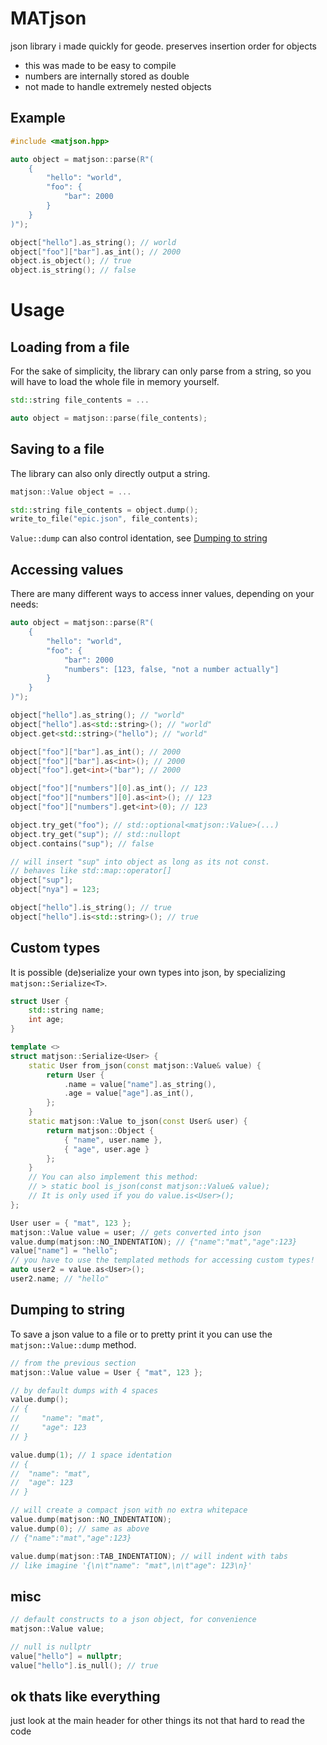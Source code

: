# MATjson

json library i made quickly for geode. preserves insertion order for objects

- this was made to be easy to compile
- numbers are internally stored as double
- not made to handle extremely nested objects

## Example

```cpp
#include <matjson.hpp>

auto object = matjson::parse(R"(
    {
        "hello": "world",
        "foo": {
            "bar": 2000
        }
    }
)");

object["hello"].as_string(); // world
object["foo"]["bar"].as_int(); // 2000
object.is_object(); // true
object.is_string(); // false
```

# Usage

## Loading from a file
For the sake of simplicity, the library can only parse from a string, so you will have to load the whole file in memory yourself.

```cpp
std::string file_contents = ...

auto object = matjson::parse(file_contents);
```

## Saving to a file
The library can also only directly output a string.
```cpp
matjson::Value object = ...

std::string file_contents = object.dump();
write_to_file("epic.json", file_contents);
```
`Value::dump` can also control identation, see [Dumping to string](#dumping-to-string)

## Accessing values
There are many different ways to access inner values, depending on your needs:
```cpp
auto object = matjson::parse(R"(
    {
        "hello": "world",
        "foo": {
            "bar": 2000
            "numbers": [123, false, "not a number actually"]
        }
    }
)");

object["hello"].as_string(); // "world"
object["hello"].as<std::string>(); // "world"
object.get<std::string>("hello"); // "world"

object["foo"]["bar"].as_int(); // 2000
object["foo"]["bar"].as<int>(); // 2000
object["foo"].get<int>("bar"); // 2000

object["foo"]["numbers"][0].as_int(); // 123
object["foo"]["numbers"][0].as<int>(); // 123
object["foo"]["numbers"].get<int>(0); // 123

object.try_get("foo"); // std::optional<matjson::Value>(...)
object.try_get("sup"); // std::nullopt
object.contains("sup"); // false

// will insert "sup" into object as long as its not const.
// behaves like std::map::operator[]
object["sup"];
object["nya"] = 123;

object["hello"].is_string(); // true
object["hello"].is<std::string>(); // true
```

## Custom types
It is possible (de)serialize your own types into json, by specializing `matjson::Serialize<T>`.
```cpp
struct User {
    std::string name;
    int age;
}

template <>
struct matjson::Serialize<User> {
    static User from_json(const matjson::Value& value) {
        return User {
            .name = value["name"].as_string(),
            .age = value["age"].as_int(),
        };
    }
    static matjson::Value to_json(const User& user) {
        return matjson::Object {
            { "name", user.name },
            { "age", user.age }
        };
    }
    // You can also implement this method:
    // > static bool is_json(const matjson::Value& value);
    // It is only used if you do value.is<User>();
};

User user = { "mat", 123 };
matjson::Value value = user; // gets converted into json
value.dump(matjson::NO_INDENTATION); // {"name":"mat","age":123}
value["name"] = "hello";
// you have to use the templated methods for accessing custom types!
auto user2 = value.as<User>();
user2.name; // "hello"
```

## Dumping to string
To save a json value to a file or to pretty print it you can use the `matjson::Value::dump` method.
```cpp
// from the previous section
matjson::Value value = User { "mat", 123 };

// by default dumps with 4 spaces
value.dump();
// {
//     "name": "mat",
//     "age": 123    
// }

value.dump(1); // 1 space identation
// {
//  "name": "mat",
//  "age": 123    
// }

// will create a compact json with no extra whitepace
value.dump(matjson::NO_INDENTATION);
value.dump(0); // same as above
// {"name":"mat","age":123}

value.dump(matjson::TAB_INDENTATION); // will indent with tabs
// like imagine '{\n\t"name": "mat",\n\t"age": 123\n}'
```

## misc
```cpp
// default constructs to a json object, for convenience
matjson::Value value;

// null is nullptr
value["hello"] = nullptr;
value["hello"].is_null(); // true
```

## ok thats like everything
just look at the main header for other things its not that hard to read the code
